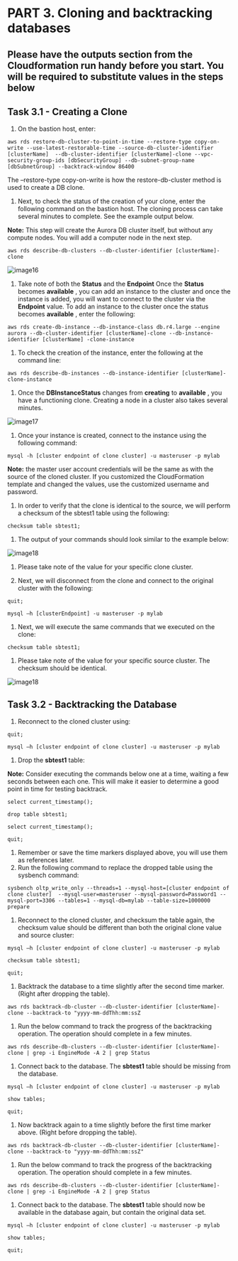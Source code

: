 # PART 3. Cloning and backtracking databases

## Please have the outputs section from the Cloudformation run handy before you start. You will be required to substitute values in the steps below

## Task 3.1 - Creating a Clone

1. On the bastion host, enter:

```
aws rds restore-db-cluster-to-point-in-time --restore-type copy-on-write --use-latest-restorable-time --source-db-cluster-identifier [clusterName]  --db-cluster-identifier [clusterName]-clone --vpc-security-group-ids [dbSecurityGroup] --db-subnet-group-name [dbSubnetGroup] --backtrack-window 86400
```

The –restore-type copy-on-write is how the restore-db-cluster method is used to create a DB clone.

1. Next, to check the status of the creation of your clone, enter the following command on the bastion host. The cloning process can take several minutes to complete. See the example output below.

**Note:** This step will create the Aurora DB cluster itself, but without any compute nodes. You will add a computer node in the next step.

```
aws rds describe-db-clusters --db-cluster-identifier [clusterName]-clone
```

![image16](./img/image016.png)

1. Take note of both the **Status** and the **Endpoint**  Once the **Status** becomes **available** , you can add an instance to the cluster and once the instance is added, you will want to connect to the cluster via the **Endpoint** value.  To add an instance to the cluster once the status becomes **available** , enter the following:

```
aws rds create-db-instance --db-instance-class db.r4.large --engine aurora --db-cluster-identifier [clusterName]-clone --db-instance-identifier [clusterName] -clone-instance
```

1. To check the creation of the instance, enter the following at the command line:

```
aws rds describe-db-instances --db-instance-identifier [clusterName]-clone-instance
```

1. Once the **DBInstanceStatus** changes from **creating** to **available** , you have a functioning clone. Creating a node in a cluster also takes several minutes.

![image17](./img/image017.png)


1. Once your instance is created, connect to the instance using the following command:

```
mysql -h [cluster endpoint of clone cluster] -u masteruser -p mylab
```

**Note:** the master user account credentials will be the same as with the source of the cloned cluster. If you customized the CloudFormation template and changed the values, use the customized username and password.

1. In order to verify that the clone is identical to the source, we will perform a checksum of the sbtest1 table using the following:

```
checksum table sbtest1;
```

1. The output of your commands should look similar to the example below:

![image18](./img/image018.png)


1. Please take note of the value for your specific clone cluster.

1. Next, we will disconnect from the clone and connect to the original cluster with the following:

```
quit;
```

```
mysql –h [clusterEndpoint] -u masteruser -p mylab
```

1. Next, we will execute the same commands that we executed on the clone:

```
checksum table sbtest1;
```

1. Please take note of the value for your specific source cluster. The checksum should be identical.

![image18](./img/image018.png)

## Task 3.2 - Backtracking the Database

1. Reconnect to the cloned cluster using:

```
quit;
```

```
mysql –h [cluster endpoint of clone cluster] -u masteruser -p mylab
```

1. Drop the **sbtest1** table:

**Note:** Consider executing the commands below one at a time, waiting a few seconds between each one. This will make it easier to determine a good point in time for testing backtrack.

```
select current_timestamp();

drop table sbtest1;

select current_timestamp();

quit;
```

1. Remember or save the time markers displayed above, you will use them as references later.
2. Run the following command to replace the dropped table using the sysbench command:

```
sysbench oltp_write_only --threads=1 --mysql-host=[cluster endpoint of clone cluster]  --mysql-user=masteruser --mysql-password=Password1 --mysql-port=3306 --tables=1 --mysql-db=mylab --table-size=1000000 prepare
```

1. Reconnect to the cloned cluster, and checksum the table again, the checksum value should be different than both the original clone value and source cluster:

```
mysql –h [cluster endpoint of clone cluster] -u masteruser -p mylab

checksum table sbtest1;

quit;
```

1. Backtrack the database to a time slightly after the second time marker. (Right after dropping the table).

```
aws rds backtrack-db-cluster --db-cluster-identifier [clusterName]-clone --backtrack-to "yyyy-mm-ddThh:mm:ssZ
```

1. Run the below command to track the progress of the backtracking operation. The operation should complete in a few minutes.

```
aws rds describe-db-clusters --db-cluster-identifier [clusterName]-clone | grep -i EngineMode -A 2 | grep Status
```

1. Connect back to the database. The **sbtest1** table should be missing from the database.

```
mysql –h [cluster endpoint of clone cluster] -u masteruser -p mylab

show tables;

quit;
```

1. Now backtrack again to a time slightly before the first time marker above. (Right before dropping the table).

```
aws rds backtrack-db-cluster --db-cluster-identifier [clusterName]-clone --backtrack-to "yyyy-mm-ddThh:mm:ssZ"
```

1. Run the below command to track the progress of the backtracking operation. The operation should complete in a few minutes.

```
aws rds describe-db-clusters --db-cluster-identifier [clusterName]-clone | grep -i EngineMode -A 2 | grep Status
```

1. Connect back to the database. The **sbtest1** table should now be available in the database again, but contain the original data set.

```
mysql –h [cluster endpoint of clone cluster] -u masteruser -p mylab

show tables;

quit;
```
